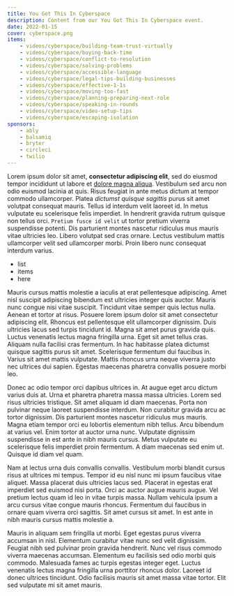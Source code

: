 ```yaml
---
title: You Got This In Cyberspace
description: Content from our You Got This In Cyberspace event.
date: 2022-01-15
cover: cyberspace.png
items:
    - videos/cyberspace/building-team-trust-virtually
    - videos/cyberspace/buying-back-time
    - videos/cyberspace/conflict-to-resolution
    - videos/cyberspace/solving-problems
    - videos/cyberspace/accessible-language
    - videos/cyberspace/legal-tips-building-businesses
    - videos/cyberspace/effective-1-1s
    - videos/cyberspace/moving-too-fast
    - videos/cyberspace/planning-preparing-next-role
    - videos/cyberspace/speaking-in-rounds
    - videos/cyberspace/video-setup-tips
    - videos/cyberspace/escaping-isolation
sponsors:
    - ably
    - balsamiq
    - bryter
    - circleci
    - twilio
---
```


Lorem ipsum dolor sit amet, __consectetur adipiscing elit__, sed do eiusmod tempor incididunt ut labore et [dolore magna aliqua](#). Vestibulum sed arcu non odio euismod lacinia at quis. Risus feugiat in ante metus dictum at tempor commodo ullamcorper. Platea _dictumst quisque sagittis_ purus sit amet volutpat consequat mauris. Tellus id interdum velit laoreet id. In metus vulputate eu scelerisque felis imperdiet. In hendrerit gravida rutrum quisque non tellus orci. `Pretium fusce id velit` ut tortor pretium viverra suspendisse potenti. Dis parturient montes nascetur ridiculus mus mauris vitae ultricies leo. Libero volutpat sed cras ornare. Lectus vestibulum mattis ullamcorper velit sed ullamcorper morbi. Proin libero nunc consequat interdum varius.

- list
- items
- here

Mauris cursus mattis molestie a iaculis at erat pellentesque adipiscing. Amet nisl suscipit adipiscing bibendum est ultricies integer quis auctor. Mauris nunc congue nisi vitae suscipit. Tincidunt vitae semper quis lectus nulla. Aenean et tortor at risus. Posuere lorem ipsum dolor sit amet consectetur adipiscing elit. Rhoncus est pellentesque elit ullamcorper dignissim. Duis ultricies lacus sed turpis tincidunt id. Magna sit amet purus gravida quis. Luctus venenatis lectus magna fringilla urna. Eget sit amet tellus cras. Aliquam nulla facilisi cras fermentum. In hac habitasse platea dictumst quisque sagittis purus sit amet. Scelerisque fermentum dui faucibus in. Varius sit amet mattis vulputate. Mattis rhoncus urna neque viverra justo nec ultrices dui sapien. Egestas maecenas pharetra convallis posuere morbi leo.

<library-item path="videos/cyberspace/planning-preparing-next-role"></library-item>

Donec ac odio tempor orci dapibus ultrices in. At augue eget arcu dictum varius duis at. Urna et pharetra pharetra massa massa ultricies. Lorem sed risus ultricies tristique. Sit amet aliquam id diam maecenas. Porta non pulvinar neque laoreet suspendisse interdum. Non curabitur gravida arcu ac tortor dignissim. Dis parturient montes nascetur ridiculus mus mauris. Magna etiam tempor orci eu lobortis elementum nibh tellus. Arcu bibendum at varius vel. Enim tortor at auctor urna nunc. Vulputate dignissim suspendisse in est ante in nibh mauris cursus. Metus vulputate eu scelerisque felis imperdiet proin fermentum. A diam maecenas sed enim ut. Quisque id diam vel quam.

Nam at lectus urna duis convallis convallis. Vestibulum morbi blandit cursus risus at ultrices mi tempus. Tempor id eu nisl nunc mi ipsum faucibus vitae aliquet. Massa placerat duis ultricies lacus sed. Placerat in egestas erat imperdiet sed euismod nisi porta. Orci ac auctor augue mauris augue. Vel pretium lectus quam id leo in vitae turpis massa. Nullam vehicula ipsum a arcu cursus vitae congue mauris rhoncus. Fermentum dui faucibus in ornare quam viverra orci sagittis. Sit amet cursus sit amet. In est ante in nibh mauris cursus mattis molestie a.

Mauris in aliquam sem fringilla ut morbi. Eget egestas purus viverra accumsan in nisl. Elementum curabitur vitae nunc sed velit dignissim. Feugiat nibh sed pulvinar proin gravida hendrerit. Nunc vel risus commodo viverra maecenas accumsan. Elementum eu facilisis sed odio morbi quis commodo. Malesuada fames ac turpis egestas integer eget. Luctus venenatis lectus magna fringilla urna porttitor rhoncus dolor. Laoreet id donec ultrices tincidunt. Odio facilisis mauris sit amet massa vitae tortor. Elit sed vulputate mi sit amet mauris.
